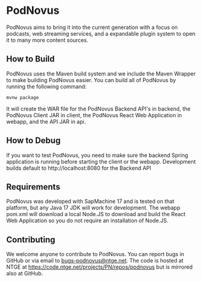 PodNovus
========
PodNovus aims to bring it into the current generation with a focus on podcasts, web streaming services, and a
expandable plugin system to open it to many more content sources.

How to Build
------------
PodNovus uses the Maven build system and we include the Maven Wrapper to make building PodNovus easier. You can 
build all of PodNovus by running the following command:
```
mvnw package
```

It will create the WAR file for the PodNovus Backend API's in backend, the PodNovus Client JAR in client,
the PodNovus React Web Application in webapp, and the API JAR in api.

How to Debug
------------
If you want to test PodNovus, you need to make sure the backend Spring application is running before starting
the client or the webapp. Development builds default to http://localhost:8080 for the Backend API

Requirements
------------
PodNovus was developed with SapMachine 17 and is tested on that platform, but any Java 17 JDK will
work for development. The webapp pom.xml will download a local Node.JS to download and build the React
Web Application so you do not require an installation of Node.JS.

Contributing
------------
We welcome anyone to contribute to PodNovus. You can report bugs in GitHub or via email to
bugs-podnovus@ntge.net. The code is hosted at NTGE at https://code.ntge.net/projects/PN/repos/podnovus
but is mirrored also at GitHub.